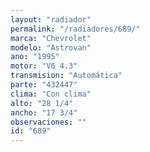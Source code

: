 ```yaml
---
layout: "radiador"
permalink: "/radiadores/689/"
marca: "Chevrolet"
modelo: "Astrovan"
ano: "1995"
motor: "V6 4.3"
transmision: "Automática"
parte: "432447"
clima: "Con clima"
alto: "28 1/4"
ancho: "17 3/4"
observaciones: ""
id: "689"
---
```


